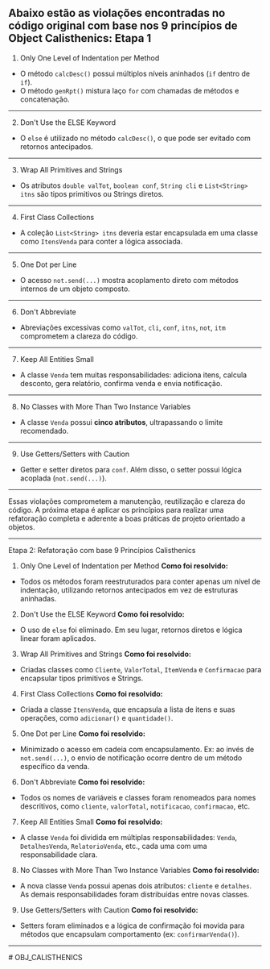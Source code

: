 **Abaixo estão as violações encontradas no código original com base nos 9 princípios de Object Calisthenics:**
Etapa 1
---
1. Only One Level of Indentation per Method
*  O método `calcDesc()` possui múltiplos níveis aninhados (`if` dentro de `if`).
*  O método `genRpt()` mistura laço `for` com chamadas de métodos e concatenação.
---
2. Don't Use the ELSE Keyword
*  O `else` é utilizado no método `calcDesc()`, o que pode ser evitado com retornos antecipados.
---
3. Wrap All Primitives and Strings
*  Os atributos `double valTot`, `boolean conf`, `String cli` e `List<String> itns` são tipos primitivos ou Strings diretos.
---
4. First Class Collections
*  A coleção `List<String> itns` deveria estar encapsulada em uma classe como `ItensVenda` para conter a lógica associada.
---
5. One Dot per Line
*  O acesso `not.send(...)` mostra acoplamento direto com métodos internos de um objeto composto.
---
6. Don't Abbreviate
*  Abreviações excessivas como `valTot`, `cli`, `conf`, `itns`, `not`, `itm` comprometem a clareza do código.
---
7. Keep All Entities Small
*  A classe `Venda` tem muitas responsabilidades: adiciona itens, calcula desconto, gera relatório, confirma venda e envia notificação.
---
8. No Classes with More Than Two Instance Variables
*  A classe `Venda` possui **cinco atributos**, ultrapassando o limite recomendado.
---
9. Use Getters/Setters with Caution
*  Getter e setter diretos para `conf`. Além disso, o setter possui lógica acoplada (`not.send(...)`).
---
Essas violações comprometem a manutenção, reutilização e clareza do código. A próxima etapa é aplicar os princípios para realizar uma refatoração completa e aderente a boas práticas de projeto orientado a objetos.

---
Etapa 2: Refatoração com base 9 Princípios Calisthenics

1. Only One Level of Indentation per Method
**Como foi resolvido:**
* Todos os métodos foram reestruturados para conter apenas um nível de indentação, utilizando retornos antecipados em vez de estruturas aninhadas.
2. Don't Use the ELSE Keyword
**Como foi resolvido:**
* O uso de `else` foi eliminado. Em seu lugar, retornos diretos e lógica linear foram aplicados.
3. Wrap All Primitives and Strings
**Como foi resolvido:**
* Criadas classes como `Cliente`, `ValorTotal`, `ItemVenda` e `Confirmacao` para encapsular tipos primitivos e Strings.
4. First Class Collections
**Como foi resolvido:**
* Criada a classe `ItensVenda`, que encapsula a lista de itens e suas operações, como `adicionar()` e `quantidade()`.
5. One Dot per Line
**Como foi resolvido:**
* Minimizado o acesso em cadeia com encapsulamento. Ex: ao invés de `not.send(...)`, o envio de notificação ocorre dentro de um método específico da venda.
6. Don't Abbreviate
**Como foi resolvido:**
* Todos os nomes de variáveis e classes foram renomeados para nomes descritivos, como `cliente`, `valorTotal`, `notificacao`, `confirmacao`, etc.
7. Keep All Entities Small
**Como foi resolvido:**
* A classe `Venda` foi dividida em múltiplas responsabilidades: `Venda`, `DetalhesVenda`, `RelatorioVenda`, etc., cada uma com uma responsabilidade clara.
8. No Classes with More Than Two Instance Variables
**Como foi resolvido:**
* A nova classe `Venda` possui apenas dois atributos: `cliente` e `detalhes`. As demais responsabilidades foram distribuídas entre novas classes.
9. Use Getters/Setters with Caution
**Como foi resolvido:**
* Setters foram eliminados e a lógica de confirmação foi movida para métodos que encapsulam comportamento (ex: `confirmarVenda()`).
---

#   O B J _ C A L I S T H E N I C S  
 